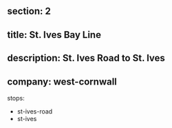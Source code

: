 section: 2
----
title: St. Ives Bay Line
----
description: St. Ives Road to St. Ives
----
company: west-cornwall
----
stops:
- st-ives-road
- st-ives
